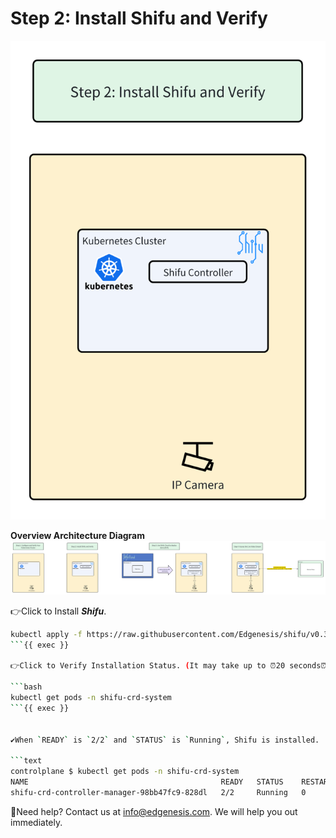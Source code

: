 # Step 2: Install Shifu and Verify

![step2](../../images/shifu/step2.png)

**Overview Architecture Diagram**
![Architecture](../../images/shifu-cloud-demo-simple/overview.png)

👉Click to Install ***Shifu***.

```bash
kubectl apply -f https://raw.githubusercontent.com/Edgenesis/shifu/v0.39.0/pkg/k8s/crd/install/shifu_install.yml
```{{ exec }}

👉Click to Verify Installation Status. (It may take up to ⏰20 seconds⏰ to install.)

```bash
kubectl get pods -n shifu-crd-system 
```{{ exec }}


✔️When `READY` is `2/2` and `STATUS` is `Running`, Shifu is installed.

```text
controlplane $ kubectl get pods -n shifu-crd-system 
NAME                                           READY   STATUS    RESTARTS   AGE
shifu-crd-controller-manager-98bb47fc9-828dl   2/2     Running   0          22s
```

🔔Need help? Contact us at [info@edgenesis.com](mailto:info@edgenesis.com). We will help you out immediately.
